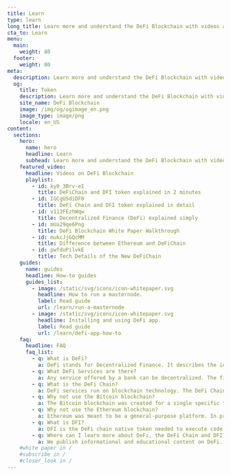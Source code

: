 ```yaml
---
title: Learn
type: learn
long_title: Learn more and understand the DeFi Blockchain with videos and how-to guides
cta_to: Learn
menu:
  main:
    weight: 80
  footer:
    weight: 80
meta:
  description: Learn more and understand the DeFi Blockchain with videos and how-to guides
  og:
    title: Token
    description: Learn more and understand the DeFi Blockchain with videos and how-to guides
    site_name: DeFi Blockchain
    image: /img/og/ogimage_en.png
    image_type: image/png
    locale: en_US
content:
  sections:
    hero:
      name: hero
      headline: Learn
      subhead: Learn more and understand the DeFi Blockchain with videos and how-to guides.
    featured_video:
      headline: Videos on DeFi Blockchain
      playlist:
        - id: ky0_3Brv-eI
          title: DeFiChain and DFI token explained in 2 minutes
        - id: IGCgUSdiDF0
          title: DeFi Chain and DFI token explained in detail
        - id: v113FEzhWqw
          title: Decentralized Finance (DeFi) explained simply
        - id: mUa29qe6Png
          title: DeFi Blockchain White Paper Walkthrough
        - id: mukcJjGQcMM
          title: Difference between Ethereum and DeFiChain
        - id: pwfduPilvkE
          title: Tech Details of the New DeFiChain
    guides:
      name: guides
      headline: How-to guides
      guides_list:
        - image: /static/svg/icons/icon-whitepaper.svg
          headline: How to run a masternode.
          label: Read guide
          url: /learn/run-a-masternode
        - image: /static/svg/icons/icon-whitepaper.svg
          headline: Installing and using DeFi app.
          label: Read guide
          url: /learn/defi-app-how-to
    faq:
      headline: FAQ
      faq_list:
        - q: What is DeFi?
          a: DeFi stands for Decentralized Finance. It describes the idea of not needing a trusted third-party to execute financial services, but with a blockchain in its place to enable people, and in the future, machines to become their own bank for these services, removing counterparty risks.
        - q: What DeFi Services are there?
          a: Any service offered by a bank can be decentralized. The first and most common service is issuing money. Bitcoin is a prime example of that. There are many others like consensus verification i.e. mining and staking, lending, exchanging, investing and more.
        - q: What is the DeFi Chain?
          a: DeFi services run on blockchain technology. The DeFi Chain was created exactly for DeFi Services, while providing the optimal infrastructure for security, speed, and access, to name a few.
        - q: Why not use the Bitcoin blockchain?
          a: The Bitcoin blockchain was created for a single specific financial service – the decentralized and censorship-resistant store of value used as a medium of exchange, and perhaps a unit of account in the future. It does this better than other blockchains. However, beyond that, it lacks technical capabilities necessary for the infrastructure of other DeFi services.
        - q: Why not use the Ethereum blockchain?
          a: Ethereum was meant to be a general-purpose platform. In principle, one could do anything with Ethereum, rendering it the jack of all trades but master of none. Problems such as the DAO and parity hack reveal the challenge to keep smart contracts secure, due to their general and universal nature.
        - q: What is DFI?
          a: DFI is the DeFi chain native token needed to execute code. It is also used for governance.
        - q: Where can I learn more about DeFi, the DeFi Chain and DFI?
          a: We publish informational and educational content on DeFi. Follow us on our social media or join our mailing list to be the first to receive new content.
    #white paper in /
    #subscribe in /
    #closer_look in /
---
```

